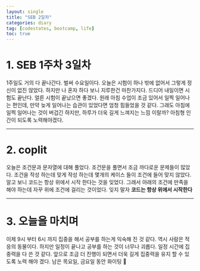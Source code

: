 ```yaml
---
layout: single
title: "SEB 2일차"
categories: diary
tag: [codestates, bootcamp, life]
toc: true
---
```


# 1. SEB 1주차 3일차

1주일도 거의 다 끝나간다. 벌써 수요일이다. 오늘은 시험이 하나 밖에 없어서 그렇게 정신이 없진 않았다.
하지만 나 혼자 하다 보니 지루한건 마찬가지다. 드디어 내일이면 시험도 끝난다. 얼른 시험이 끝났으면 좋겠다.
원래 아침 수업이 조금 있어서 일찍 일어나는 편인데, 만약 늦게 일어나는 습관이 있었다면 엄청 힘들었을 것 같다.
그래도 아침에 일찍 일어나는 것이 버겁긴 하지만, 하루가 더욱 길게 느껴지는 느낌 이랄까? 아침형 인간이 되도록 노력해야겠다.

---

# 2. coplit

오늘은 조건문과 문자열에 대해 풀었다. 조건문을 풀면서 조금 까다로운 문제들이 많았다.
조건을 작성 하는데 맞게 작성 하는데 몇개의 케이스 들이 조건에 들어 맞지 않았다.
알고 보니 코드는 항상 위에서 시작 한다는 것을 잊었다. 그래서 아래의 조건에 만족을 해야 하는데 자꾸 위에 조건에 걸리는 것이었다.
잊지 말자 **코드는 항상 위에서 시작한다**

---

# 3. 오늘을 마치며

이제 9시 부터 6시 까지 집중을 해서 공부를 하는게 익숙해 진 것 같다. 역시 사람은 적응의 동물이다.
하지만 일정이 끝나고 공부를 하는 것이 너무나 괴롭다. 일정 시간에 집중력을 다 쓴 것 같다.
앞으로 조금 더 진행이 되면서 더욱 길게 집중력을 유지 할 수 있도록 노력 해야 겠다.
남은 목요일, 금요일 동안 화이팅 🙌
